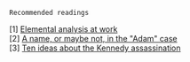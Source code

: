 ```
Recommended readings
```
[1] <a href="http://www.bbc.co.uk/news/science-environment-11421593">Elemental analysis at work</a><br>
[2] <a href="http://www.bbc.com/news/uk-21365961">A name, or maybe not, in the "Adam" case</a><br>
[3] <a href="http://www.independent.co.uk/news/world/americas/aliens-to-sugar-addictions-the-ten-weirdest-kennedy-assassination-conspiracy-theories-8953884.html?action=gallery&ino=1">Ten ideas about the Kennedy assassination</a><br>
